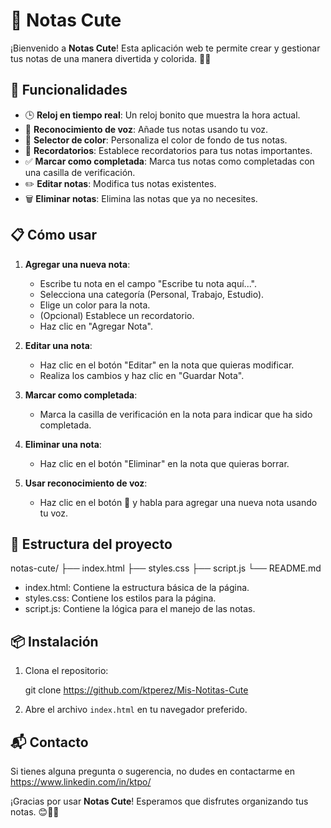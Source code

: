 
# 📝 Notas Cute

¡Bienvenido a **Notas Cute**! Esta aplicación web te permite crear y gestionar tus notas de una manera divertida y colorida. 🎨✨

## 🚀 Funcionalidades

- 🕒 **Reloj en tiempo real**: Un reloj bonito que muestra la hora actual.
- 🎤 **Reconocimiento de voz**: Añade tus notas usando tu voz.
- 🎨 **Selector de color**: Personaliza el color de fondo de tus notas.
- 📅 **Recordatorios**: Establece recordatorios para tus notas importantes.
- ✅ **Marcar como completada**: Marca tus notas como completadas con una casilla de verificación.
- ✏️ **Editar notas**: Modifica tus notas existentes.
- 🗑️ **Eliminar notas**: Elimina las notas que ya no necesites.

## 📋 Cómo usar

1. **Agregar una nueva nota**:
   - Escribe tu nota en el campo "Escribe tu nota aquí...".
   - Selecciona una categoría (Personal, Trabajo, Estudio).
   - Elige un color para la nota.
   - (Opcional) Establece un recordatorio.
   - Haz clic en "Agregar Nota".

2. **Editar una nota**:
   - Haz clic en el botón "Editar" en la nota que quieras modificar.
   - Realiza los cambios y haz clic en "Guardar Nota".

3. **Marcar como completada**:
   - Marca la casilla de verificación en la nota para indicar que ha sido completada.

4. **Eliminar una nota**:
   - Haz clic en el botón "Eliminar" en la nota que quieras borrar.

5. **Usar reconocimiento de voz**:
   - Haz clic en el botón 🎤 y habla para agregar una nueva nota usando tu voz.

## 📂 Estructura del proyecto


notas-cute/
├── index.html
├── styles.css
├── script.js
└── README.md


- index.html: Contiene la estructura básica de la página.
- styles.css: Contiene los estilos para la página.
- script.js: Contiene la lógica para el manejo de las notas.

## 📦 Instalación

1. Clona el repositorio:

   git clone https://github.com/ktperez/Mis-Notitas-Cute

2. Abre el archivo `index.html` en tu navegador preferido.

## 📬 Contacto

Si tienes alguna pregunta o sugerencia, no dudes en contactarme en https://www.linkedin.com/in/ktpo/

¡Gracias por usar **Notas Cute**! Esperamos que disfrutes organizando tus notas. 😊📝✨
